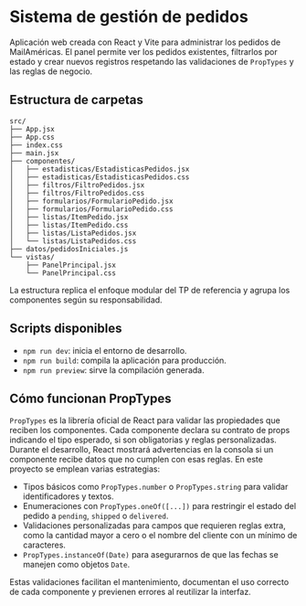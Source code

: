 # Sistema de gestión de pedidos

Aplicación web creada con React y Vite para administrar los pedidos de MailAméricas. El panel permite ver los pedidos existentes, filtrarlos por estado y crear nuevos registros respetando las validaciones de `PropTypes` y las reglas de negocio.

## Estructura de carpetas

```
src/
├── App.jsx
├── App.css
├── index.css
├── main.jsx
├── componentes/
│   ├── estadisticas/EstadisticasPedidos.jsx
│   ├── estadisticas/EstadisticasPedidos.css
│   ├── filtros/FiltroPedidos.jsx
│   ├── filtros/FiltroPedidos.css
│   ├── formularios/FormularioPedido.jsx
│   ├── formularios/FormularioPedido.css
│   ├── listas/ItemPedido.jsx
│   ├── listas/ItemPedido.css
│   ├── listas/ListaPedidos.jsx
│   └── listas/ListaPedidos.css
├── datos/pedidosIniciales.js
└── vistas/
    ├── PanelPrincipal.jsx
    └── PanelPrincipal.css
```

La estructura replica el enfoque modular del TP de referencia y agrupa los componentes según su responsabilidad.

## Scripts disponibles

- `npm run dev`: inicia el entorno de desarrollo.
- `npm run build`: compila la aplicación para producción.
- `npm run preview`: sirve la compilación generada.

## Cómo funcionan PropTypes

`PropTypes` es la librería oficial de React para validar las propiedades que reciben los componentes. Cada componente declara su contrato de props indicando el tipo esperado, si son obligatorias y reglas personalizadas. Durante el desarrollo, React mostrará advertencias en la consola si un componente recibe datos que no cumplen con esas reglas. En este proyecto se emplean varias estrategias:

- Tipos básicos como `PropTypes.number` o `PropTypes.string` para validar identificadores y textos.
- Enumeraciones con `PropTypes.oneOf([...])` para restringir el estado del pedido a `pending`, `shipped` o `delivered`.
- Validaciones personalizadas para campos que requieren reglas extra, como la cantidad mayor a cero o el nombre del cliente con un mínimo de caracteres.
- `PropTypes.instanceOf(Date)` para asegurarnos de que las fechas se manejen como objetos `Date`.

Estas validaciones facilitan el mantenimiento, documentan el uso correcto de cada componente y previenen errores al reutilizar la interfaz.
